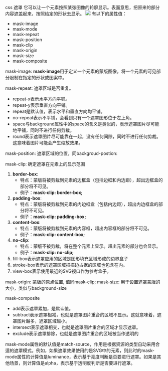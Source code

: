 css 遮罩
它可以让一个元素按照某张图像的轮廓显示。表面意思，把原来的部分内容遮盖起来，按照给定的形状去显示。
![](https://cdn.nlark.com/yuque/0/2024/jpeg/647071/1704176525423-a510ea75-60a8-466e-aaf7-911034b9548a.jpeg#averageHue=%23737873&clientId=u6fe5302a-c7b2-4&from=paste&id=u3916eca9&originHeight=350&originWidth=350&originalType=url&ratio=0.8999999761581421&rotation=0&showTitle=false&status=done&style=none&taskId=u541b41f3-e3c4-44c8-8102-14e79ac600f&title=)
有以下的属性值：

- mask-image
- mask-mode
- mask-repeat
- mask-position
- mask-clip
- mask-origin
- mask-size
- mask-composite


mask-image:
**mask-image**用于定义一个元素的蒙版图像。将一个元素的可见部分限制在指定的形状或图案中。

mask-repeat: 遮罩区域是否重复。

- repeat-x表示水平方向平铺。
- repeat-y表示垂直方向平铺。
- repeat是默认值，表示水平和垂直方向均平铺。
- no-repeat表示不平铺，会看到只有一个遮罩图形位于左上角。
- space与background属性中的space的含义是类似的，表示遮罩图片尽可能地平铺，同时不进行任何剪裁。
- round表示遮罩图片尽可能靠在一起，没有任何间隙，同时不进行任何剪裁。这意味着图片可能会产生缩放效果。

mask-position: 遮罩区域的位置，同backgroud-postion:

mask-clip: 确定遮罩在元素上的显示范围

1. **border-box**:
   - 特点：蒙版将被剪裁到元素的边框盒（包括边框和内边距），超出边框盒的部分将不可见。
   - 例子：**mask-clip: border-box;**
2. **padding-box**:
   - 特点：蒙版将被剪裁到元素的内边框盒（包括内边距），超出内边框盒的部分将不可见。
   - 例子：**mask-clip: padding-box;**
3. **content-box**:
   - 特点：蒙版将被剪裁到元素的内容框，超出内容框的部分将不可见。
   - 例子：**mask-clip: content-box;**
4. **no-clip**:
   - 特点：蒙版不被剪裁，将在整个元素上显示。超出元素的部分也会显示。
   - 例子：**mask-clip: no-clip;**
5. fill-box表示遮罩应用的区域是图形填充区域形成的边界盒子
6. stroke-box表示的遮罩区域把描边占据的区域也包含在内。
7. view-box表示使用最近的SVG视口作为参考盒子。

mask-origin: 蒙版的原点位置, 值同mask-clip;
mask-size: 用于设置遮罩蒙版的大小，类似与background-size

mask-composite

- add表示遮罩累加，是默认值。
- subtract表示遮罩相减，也就是遮罩图片重合的区域不显示。这就意味着，遮罩图片越多，遮罩区域越小。
- intersect表示遮罩相交，也就是遮罩图片重合的区域才显示遮罩。
- exclude表示遮罩排除，也就是遮罩图片重合的区域被当作透明的

mask-mode属性的默认值是match-source，作用是根据资源的类型自动采用合适的遮罩模式。例如，如果遮罩效果使用的是SVG中的<mask>元素，则此时的mask-mode属性的计算值是luminance，表示基于亮度判断是否要进行遮罩。如果是其他场景，则计算值是alpha，表示基于透明度判断是否要进行遮罩。
